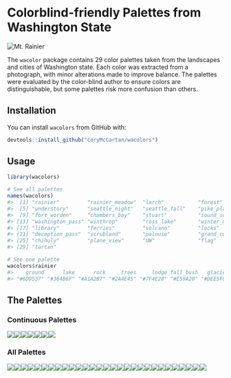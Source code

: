 
<!-- README.md is generated from README.Rmd. Please edit that file -->

# Colorblind-friendly Palettes from Washington State

<!-- badges: start -->
<!-- badges: end -->

![Mt. Rainier](cover.jpg)

The `wacolor` package contains 29 color palettes taken from the
landscapes and cities of Washington state. Each color was extracted from
a photograph, with minor alterations made to improve balance. The
palettes were evaluated by the color-blind author to ensure colors are
distinguishable, but some palettes risk more confusion than others.

## Installation

<!-- You can install the released version of wacolors from [CRAN](https://CRAN.R-project.org) with: -->

You can install `wacolors` from GitHub with:

``` r
devtools::install_github("CoryMcCartan/wacolors")
```

## Usage

``` r
library(wacolors)

# See all palettes
names(wacolors)
#>  [1] "rainier"         "rainier_meadow"  "larch"           "forest"         
#>  [5] "understory"      "seattle_night"   "seattle_fall"    "pike_place"     
#>  [9] "fort_worden"     "chambers_bay"    "stuart"          "sound_sunset"   
#> [13] "washington_pass" "winthrop"        "ross_lake"       "winter_mountain"
#> [17] "library"         "ferries"         "volcano"         "locks"          
#> [21] "deception_pass"  "scrubland"       "palouse"         "grand_coulee"   
#> [25] "chihuly"         "plane_view"      "UW"              "flag"           
#> [29] "tartan"

# See one palette
wacolors$rainier
#>    ground      lake      rock     trees     lodge fall_bush   glacier 
#> "#6D9537" "#364B6F" "#A1A2B7" "#2A4E45" "#7F4E28" "#E59A20" "#DEE5F0"
```

## The Palettes

### Continuous Palettes

![](man/figures/README-cont-palettes-1.png)<!-- -->![](man/figures/README-cont-palettes-2.png)<!-- -->![](man/figures/README-cont-palettes-3.png)<!-- -->![](man/figures/README-cont-palettes-4.png)<!-- -->![](man/figures/README-cont-palettes-5.png)<!-- -->![](man/figures/README-cont-palettes-6.png)<!-- -->![](man/figures/README-cont-palettes-7.png)<!-- -->

### All Palettes

![](man/figures/README-disc-palettes-1.png)<!-- -->![](man/figures/README-disc-palettes-2.png)<!-- -->![](man/figures/README-disc-palettes-3.png)<!-- -->![](man/figures/README-disc-palettes-4.png)<!-- -->![](man/figures/README-disc-palettes-5.png)<!-- -->![](man/figures/README-disc-palettes-6.png)<!-- -->![](man/figures/README-disc-palettes-7.png)<!-- -->![](man/figures/README-disc-palettes-8.png)<!-- -->![](man/figures/README-disc-palettes-9.png)<!-- -->![](man/figures/README-disc-palettes-10.png)<!-- -->![](man/figures/README-disc-palettes-11.png)<!-- -->![](man/figures/README-disc-palettes-12.png)<!-- -->![](man/figures/README-disc-palettes-13.png)<!-- -->![](man/figures/README-disc-palettes-14.png)<!-- -->![](man/figures/README-disc-palettes-15.png)<!-- -->![](man/figures/README-disc-palettes-16.png)<!-- -->![](man/figures/README-disc-palettes-17.png)<!-- -->![](man/figures/README-disc-palettes-18.png)<!-- -->![](man/figures/README-disc-palettes-19.png)<!-- -->![](man/figures/README-disc-palettes-20.png)<!-- -->![](man/figures/README-disc-palettes-21.png)<!-- -->![](man/figures/README-disc-palettes-22.png)<!-- -->![](man/figures/README-disc-palettes-23.png)<!-- -->![](man/figures/README-disc-palettes-24.png)<!-- -->![](man/figures/README-disc-palettes-25.png)<!-- -->![](man/figures/README-disc-palettes-26.png)<!-- -->![](man/figures/README-disc-palettes-27.png)<!-- -->![](man/figures/README-disc-palettes-28.png)<!-- -->![](man/figures/README-disc-palettes-29.png)<!-- -->
